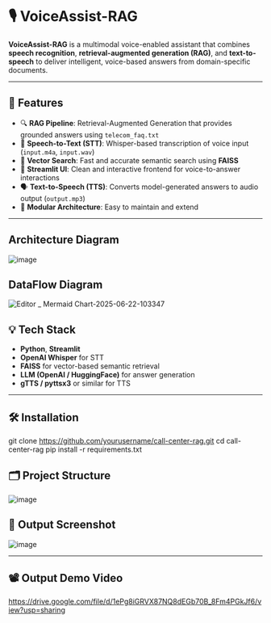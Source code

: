 # 🎙️ VoiceAssist-RAG

**VoiceAssist-RAG** is a multimodal voice-enabled assistant that combines **speech recognition**, **retrieval-augmented generation (RAG)**, and **text-to-speech** to deliver intelligent, voice-based answers from domain-specific documents.

---

## 🚀 Features

- 🔍 **RAG Pipeline**: Retrieval-Augmented Generation that provides grounded answers using `telecom_faq.txt`
- 🎤 **Speech-to-Text (STT)**: Whisper-based transcription of voice input (`input.m4a`, `input.wav`)
- 🧠 **Vector Search**: Fast and accurate semantic search using **FAISS**
- 💬 **Streamlit UI**: Clean and interactive frontend for voice-to-answer interactions
- 🗣️ **Text-to-Speech (TTS)**: Converts model-generated answers to audio output (`output.mp3`)
- 🧩 **Modular Architecture**: Easy to maintain and extend

---

## Architecture Diagram

![image](https://github.com/user-attachments/assets/dcc99358-e68d-46e1-9ff8-3d260aeefe20)


## DataFlow Diagram

![Editor _ Mermaid Chart-2025-06-22-103347](https://github.com/user-attachments/assets/e7547f38-674e-4d33-a65c-245f80145601)


## 💡 Tech Stack

- **Python**, **Streamlit**
- **OpenAI Whisper** for STT
- **FAISS** for vector-based semantic retrieval
- **LLM (OpenAI / HuggingFace)** for answer generation
- **gTTS / pyttsx3** or similar for TTS

---

## 🛠️ Installation


git clone https://github.com/yourusername/call-center-rag.git
cd call-center-rag
pip install -r requirements.txt



## 🗂️ Project Structure

![image](https://github.com/user-attachments/assets/a48aa0cd-96a4-40a1-a973-3c7590519e06)


## 📸 Output Screenshot

![image](https://github.com/user-attachments/assets/eb20bc54-d4c7-4219-b4f7-b7da07ade8eb)



---

## 📽️ Output Demo Video

https://drive.google.com/file/d/1ePg8iGRVX87NQ8dEGb70B_8Fm4PGkJf6/view?usp=sharing













